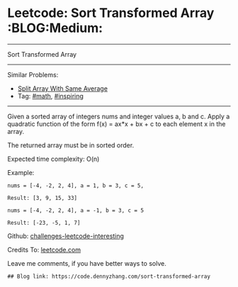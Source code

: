 # Leetcode: Sort Transformed Array     :BLOG:Medium:


---

Sort Transformed Array  

---

Similar Problems:  
-   [Split Array With Same Average](https://code.dennyzhang.com/split-array-with-same-average)
-   Tag: [#math](https://code.dennyzhang.com/tag/math), [#inspiring](https://code.dennyzhang.com/tag/inspiring)

---

Given a sorted array of integers nums and integer values a, b and c. Apply a quadratic function of the form f(x) = ax\*x + bx + c to each element x in the array.  

The returned array must be in sorted order.  

Expected time complexity: O(n)  

Example:  

    nums = [-4, -2, 2, 4], a = 1, b = 3, c = 5,
    
    Result: [3, 9, 15, 33]

    nums = [-4, -2, 2, 4], a = -1, b = 3, c = 5
    
    Result: [-23, -5, 1, 7]

Github: [challenges-leetcode-interesting](https://github.com/DennyZhang/challenges-leetcode-interesting/tree/master/sort-transformed-array)  

Credits To: [leetcode.com](https://leetcode.com/problems/sort-transformed-array/description/)  

Leave me comments, if you have better ways to solve.  

    ## Blog link: https://code.dennyzhang.com/sort-transformed-array